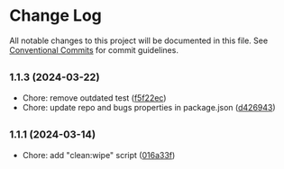 # Change Log

All notable changes to this project will be documented in this file.
See [Conventional Commits](https://conventionalcommits.org) for commit guidelines.

## <small>1.1.3 (2024-03-22)</small>

- Chore: remove outdated test ([f5f22ec](https://github.com/32bitkid/sci.js/commit/f5f22ec))
- Chore: update repo and bugs properties in package.json ([d426943](https://github.com/32bitkid/sci.js/commit/d426943))

## <small>1.1.1 (2024-03-14)</small>

- Chore: add "clean:wipe" script ([016a33f](https://github.com/32bitkid/sci.js/commit/016a33f))
